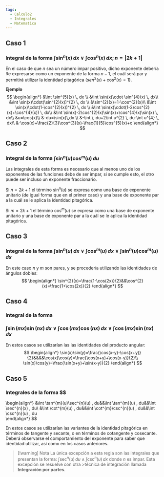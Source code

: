 ```yaml
---
tags:
  - Calculo2
  - Integrales
  - Matematica
---
```

## Caso 1
### Integral de la forma $\int \sin^{n}(x) \, dx \vee\int \cos ^{n}(x) \, dx;n=|2k+1|$

En el caso de que $n$ sea un número impar positivo, dicho exponente debería Re expresarse como un exponente de la forma $n-1$, el cuál será par y permitirá utilizar la identidad pitagórica ($sen^{2}(x)+\cos^{2}(x)=1$).

**Ejemplo**
$$
\begin{align*}
&\int \sin^{5}(x) \, dx \\
&\int \sin(x)\cdot \sin^{4}(x) \, dx\\
&\int \sin(x)\cdot(\sin^{2}(x))^{2} \, dx \\
&\sin^{2}(x)=1-\cos^{2}(x)\\
&\int \sin(x)\cdot(1-\cos^{2}(x))^{2} \, dx \\
&\int \sin(x)\cdot(1-2\cos^{2}(x)+\cos^{4}(x)) \, dx\\
&\int \sin(x)-2\cos^{2}(x)\sin(x)+\cos^{4}(x)\sin(x) \, dx\\
&u=\cos(x)\\
&-du=\sin(x)\,dx  \\
&-\int  \, du+2\int u^{2} \, du-\int u^{4} \, dx\\
&-\cos(x)+\frac{2}{3}\cos^{3}(x)-\frac{1}{5}\cos^{5}(x)+c   
\end{align*}
$$

## Caso 2
### Integral de la forma $\int \sin^{n}(u)\cos^{m}(u) \, du$ 

Las integrales de esta forma es necesario que al menos uno de los exponentes de las funciones debe de ser impar, si se cumple esto, el otro puede ser incluso un exponente fraccionario.

Si $n=2k+1$ el término $\sin^{n}(u)$ se expresa como una base de exponente unitario (de igual forma que en el primer caso) y una base de exponente par a la cuál se le aplica la identidad pitagórica.

Si $m=2k+1$ el término $\cos^{m}(u)$ se expresa como una base de exponente unitario y una base de exponente par a la cuál se le aplica la identidad pitagórica. 

## Caso 3
### Integral de la forma $\int \sin^{n}(u) \, dx\vee \int \cos^{m}(u) \, dx \vee \int \sin^{n}(u)\cos^{m}(u) \, dx$

En este caso $n$ y $m$ son pares, y se procedería utilizando las identidades de ángulos dobles:
$$
\begin{align*}
\sin^{2}(x)=\frac{1-\cos(2x)}{2}&&\cos^{2}(x)=\frac{1+\cos(2x)}{2}
\end{align*}
$$

## Caso 4
### Integral de la forma
### $\int \sin(mx)\sin(nx) \, dx\vee\int \cos(mx)\cos(nx) \, dx\vee \int \cos(mx)\sin(nx) \, dx$

En estos casos se utilizarían las las identidades del producto angular:
$$
\begin{align*}
\sin(x)\sin(y)=\frac{\cos(x-y)-\cos(x+y)}{2}&&&&\cos(x)\cos(y)=\frac{\cos(x+y)+\cos(x-y)}{2}\\
\sin(x)\cos(y)=\frac{\sin(x+y)+\sin(x-y)}{2}
\end{align*}
$$

## Caso 5
### Integrales de la forma $$
\begin{align*}
&\int \tan^{m}(u)\sec^{n}(u) \, du&&\int \tan^{m}(u) \, du&&\int \sec^{n}(x) \, du\\
&\int \cot^{m}(u) \, du&&\int \cot^{m}\csc^{n}(u) \, du&&\int \csc^{n}(u) \, du      
\end{align*}
$$

En estos casos se utilizarían las variantes de la identidad pitagórica en términos de tangente y secante, o en términos de cotangente y cosecante. Deberá observarse el comportamiento del exponente para saber que identidad utilizar, así como en los casos anteriores.

> [!warning] Nota
> La única excepción a esta regla son las integrales que presentan la forma: $\int \sec^{n}(u) \, du\wedge\int \csc^{n}(u) \, dx$ donde $n$ es impar. Esta excepción se resuelve con otra >técnica de integración llamada **Integración por partes**.




